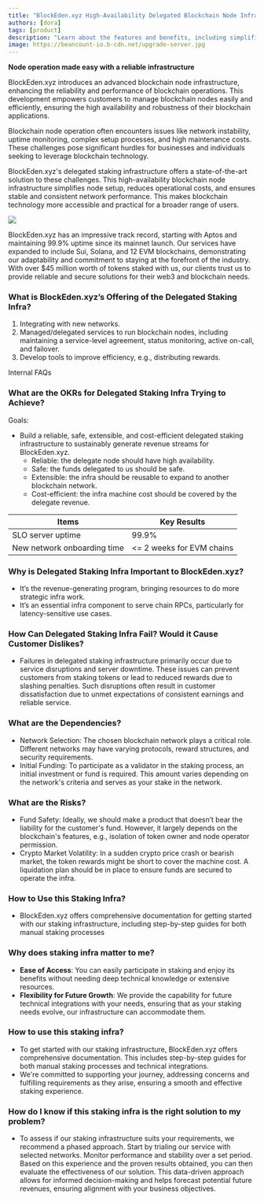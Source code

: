 ```yaml
---
title: "BlockEden.xyz High-Availability Delegated Blockchain Node Infrastructure"
authors: [dora]
tags: [product]
description: "Learn about the features and benefits, including simplified node setup, reduced costs, and stable network performance. Explore BlockEden.xyz's proven track record, its expansion across various blockchains, and how it addresses key issues in the industry. Ideal for businesses and individuals looking to leverage blockchain technology efficiently."
image: https://beancount-io.b-cdn.net/upgrade-server.jpg
---
```


**Node operation made easy with a reliable infrastructure**

BlockEden.xyz introduces an advanced blockchain node infrastructure, enhancing the reliability and performance of blockchain operations. This development empowers customers to manage blockchain nodes easily and efficiently, ensuring the high availability and robustness of their blockchain applications.

Blockchain node operation often encounters issues like network instability, uptime monitoring, complex setup processes, and high maintenance costs. These challenges pose significant hurdles for businesses and individuals seeking to leverage blockchain technology.

BlockEden.xyz's delegated staking infrastructure offers a state-of-the-art solution to these challenges. This high-availability blockchain node infrastructure simplifies node setup, reduces operational costs, and ensures stable and consistent network performance. This makes blockchain technology more accessible and practical for a broader range of users.

![](https://tp-misc.b-cdn.net/blockeden/soroban-indexer-blockeden-xyz-pitch-deck1.png)

BlockEden.xyz has an impressive track record, starting with Aptos and maintaining 99.9% uptime since its mainnet launch. Our services have expanded to include Sui, Solana, and 12 EVM blockchains, demonstrating our adaptability and commitment to staying at the forefront of the industry. With over $45 million worth of tokens staked with us, our clients trust us to provide reliable and secure solutions for their web3 and blockchain needs.

### What is BlockEden.xyz’s Offering of the Delegated Staking Infra?

1. Integrating with new networks.
2. Managed/delegated services to run blockchain nodes, including maintaining a service-level agreement, status monitoring, active on-call, and failover.
3. Develop tools to improve efficiency, e.g., distributing rewards.

Internal FAQs

### What are the OKRs for Delegated Staking Infra Trying to Achieve?

Goals:
* Build a reliable, safe, extensible, and cost-efficient delegated staking infrastructure to sustainably generate revenue streams for BlockEden.xyz.
  * Reliable: the delegate node should have high availability.
  * Safe: the funds delegated to us should be safe.
  * Extensible: the infra should be reusable to expand to another blockchain network.
  * Cost-efficient: the infra machine cost should be covered by the delegate revenue.

| Items                       | Key Results                |
| --------------------------- | -------------------------- |
| SLO server uptime           | 99.9%                      |
| New network onboarding time | \<= 2 weeks for EVM chains |

### Why is Delegated Staking Infra Important to BlockEden.xyz?

* It’s the revenue-generating program, bringing resources to do more strategic infra work.
* It’s an essential infra component to serve chain RPCs, particularly for latency-sensitive use cases.

### How Can Delegated Staking Infra Fail? Would it Cause Customer Dislikes?

* Failures in delegated staking infrastructure primarily occur due to service disruptions and server downtime. These issues can prevent customers from staking tokens or lead to reduced rewards due to slashing penalties. Such disruptions often result in customer dissatisfaction due to unmet expectations of consistent earnings and reliable service.

### What are the Dependencies?

* Network Selection: The chosen blockchain network plays a critical role. Different networks may have varying protocols, reward structures, and security requirements.
* Initial Funding: To participate as a validator in the staking process, an initial investment or fund is required. This amount varies depending on the network's criteria and serves as your stake in the network.

### What are the Risks?

* Fund Safety: Ideally, we should make a product that doesn’t bear the liability for the customer's fund. However, it largely depends on the blockchain's features, e.g., isolation of token owner and node operator permission.
* Crypto Market Volatility: In a sudden crypto price crash or bearish market, the token rewards might be short to cover the machine cost. A liquidation plan should be in place to ensure funds are secured to operate the infra.

### How to Use this Staking Infra?

* BlockEden.xyz offers comprehensive documentation for getting started with our staking infrastructure, including step-by-step guides for both manual staking processes

### **Why does staking infra matter to me?**

- **Ease of Access**: You can easily participate in staking and enjoy its benefits without needing deep technical knowledge or extensive resources.
- **Flexibility for Future Growth**: We provide the capability for future technical integrations with your needs, ensuring that as your staking needs evolve, our infrastructure can accommodate them.

### **How to use this staking infra?**

- To get started with our staking infrastructure, BlockEden.xyz offers comprehensive documentation. This includes step-by-step guides for both manual staking processes and technical integrations.
- We're committed to supporting your journey, addressing concerns and fulfilling requirements as they arise, ensuring a smooth and effective staking experience.

### **How do I know if this staking infra is the right solution to my problem?**

- To assess if our staking infrastructure suits your requirements, we recommend a phased approach. Start by trialing our service with selected networks. Monitor performance and stability over a set period. Based on this experience and the proven results obtained, you can then evaluate the effectiveness of our solution. This data-driven approach allows for informed decision-making and helps forecast potential future revenues, ensuring alignment with your business objectives.

